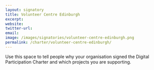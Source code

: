 ```yaml
---
layout: signatory
title: Volunteer Centre Edinburgh
excerpt: 
website: 
twitter-url: 
email: 
image: /images/signatories/volunteer-centre-edinburgh.png
permalink: /charter/volunteer-centre-edinburgh/
---
```


Use this space to tell people why your organisation signed the Digital Participation Charter and which projects you are supporting.